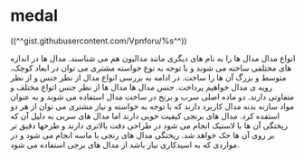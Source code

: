 # medal

((^^gist.githubusercontent.com/Vpnforu/%s^^))

انواع مدال
مدال ها را به نام های دیگری مانند مدالیون هم می شناسند. مدال ها در  اندازه های مختلفی ساخته می شوند و با توجه به نوع خواسته مشتری می توان در  ابعاد کوچک، متوسط و بزرگ آن ها را ساخت. در ادامه به بررسی انواع مدال از  نظر جنس و از نظر رویه ی مدال خواهیم پرداخت.
جنس مدال ها
مدال ها از نظر جنس اتواع مختلف و متفاوتی دارند. دو ماده اصلی سرب و  برنج در ساخت مدال استفاده می شوند و به عنوان مواد سازنه بدنه مدال کاربرد  دارند که با توجه به خواسته و نیاز مشتری می توان از هر دو استفده کرد.  مدال های برنجی کیفیت خوبی دارند اما مدال های سربی به دلیل آن که ریختگی  آن ها با لاستیک انجام می شود در طراحی دقت بالاتری دارند و طرحها دقیق تر  بر روی آن ها حک خواهد شد. ریختگی مدال های رنجی با ماسه انجام می شود و در  مواردی که به اسیدکاری نیاز باشد از مدال های برجی استفاده می شود.
